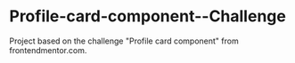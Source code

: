 # Profile-card-component--Challenge
Project based on the challenge "Profile card component" from frontendmentor.com. 

